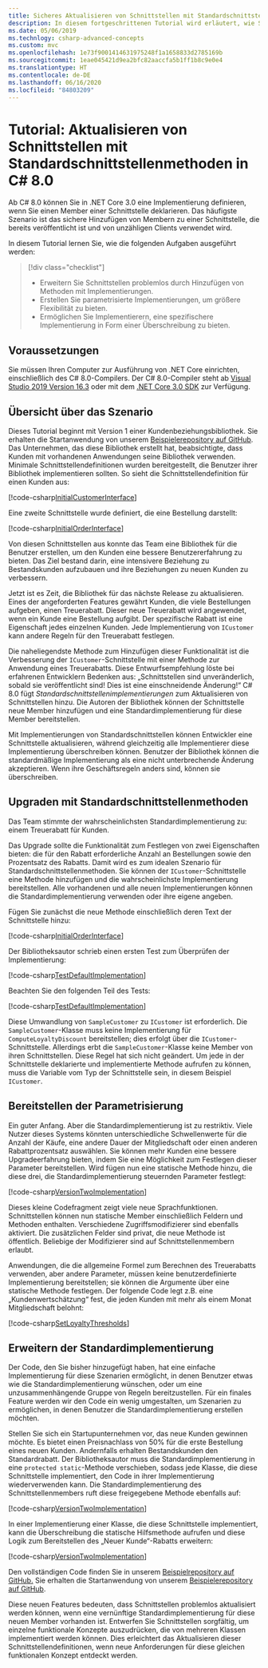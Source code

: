 ```yaml
---
title: Sicheres Aktualisieren von Schnittstellen mit Standardschnittstellenmethoden in C#
description: In diesem fortgeschrittenen Tutorial wird erläutert, wie Sie vorhandenen Schnittstellendefinitionen problemlos neue Funktionen hinzufügen können, ohne alle Klassen und Strukturen zu brechen, die diese Schnittstelle implementieren.
ms.date: 05/06/2019
ms.technlogy: csharp-advanced-concepts
ms.custom: mvc
ms.openlocfilehash: 1e73f9001414631975248f1a1658833d2785169b
ms.sourcegitcommit: 1eae045421d9ea2bfc82aaccfa5b1ff1b8c9e0e4
ms.translationtype: HT
ms.contentlocale: de-DE
ms.lasthandoff: 06/16/2020
ms.locfileid: "84803209"
---
```

# <a name="tutorial-update-interfaces-with-default-interface-methods-in-c-80"></a>Tutorial: Aktualisieren von Schnittstellen mit Standardschnittstellenmethoden in C# 8.0

Ab C# 8.0 können Sie in .NET Core 3.0 eine Implementierung definieren, wenn Sie einen Member einer Schnittstelle deklarieren. Das häufigste Szenario ist das sichere Hinzufügen von Membern zu einer Schnittstelle, die bereits veröffentlicht ist und von unzähligen Clients verwendet wird.

In diesem Tutorial lernen Sie, wie die folgenden Aufgaben ausgeführt werden:

> [!div class="checklist"]
>
> * Erweitern Sie Schnittstellen problemlos durch Hinzufügen von Methoden mit Implementierungen.
> * Erstellen Sie parametrisierte Implementierungen, um größere Flexibilität zu bieten.
> * Ermöglichen Sie Implementierern, eine spezifischere Implementierung in Form einer Überschreibung zu bieten.

## <a name="prerequisites"></a>Voraussetzungen

Sie müssen Ihren Computer zur Ausführung von .NET Core einrichten, einschließlich des C# 8.0-Compilers. Der C# 8.0-Compiler steht ab [Visual Studio 2019 Version 16.3](https://visualstudio.microsoft.com/downloads/?utm_medium=microsoft&utm_source=docs.microsoft.com&utm_campaign=inline+link&utm_content=download+vs2019) oder mit dem [.NET Core 3.0 SDK](https://dotnet.microsoft.com/download) zur Verfügung.

## <a name="scenario-overview"></a>Übersicht über das Szenario

Dieses Tutorial beginnt mit Version 1 einer Kundenbeziehungsbibliothek. Sie erhalten die Startanwendung von unserem [Beispielerepository auf GitHub](https://github.com/dotnet/samples/tree/master/csharp/tutorials/default-interface-members-versions/starter/customer-relationship). Das Unternehmen, das diese Bibliothek erstellt hat, beabsichtigte, dass Kunden mit vorhandenen Anwendungen seine Bibliothek verwenden. Minimale Schnittstellendefinitionen wurden bereitgestellt, die Benutzer ihrer Bibliothek implementieren sollten. So sieht die Schnittstellendefinition für einen Kunden aus:

[!code-csharp[InitialCustomerInterface](~/samples/snippets/csharp/tutorials/default-interface-members-versions/starter/customer-relationship/ICustomer.cs?name=SnippetICustomerVersion1)]

Eine zweite Schnittstelle wurde definiert, die eine Bestellung darstellt:

[!code-csharp[InitialOrderInterface](~/samples/snippets/csharp/tutorials/default-interface-members-versions/starter/customer-relationship/IOrder.cs?name=SnippetIorderVersion1)]

Von diesen Schnittstellen aus konnte das Team eine Bibliothek für die Benutzer erstellen, um den Kunden eine bessere Benutzererfahrung zu bieten. Das Ziel bestand darin, eine intensivere Beziehung zu Bestandskunden aufzubauen und ihre Beziehungen zu neuen Kunden zu verbessern.

Jetzt ist es Zeit, die Bibliothek für das nächste Release zu aktualisieren. Eines der angeforderten Features gewährt Kunden, die viele Bestellungen aufgeben, einen Treuerabatt. Dieser neue Treuerabatt wird angewendet, wenn ein Kunde eine Bestellung aufgibt. Der spezifische Rabatt ist eine Eigenschaft jedes einzelnen Kunden. Jede Implementierung von `ICustomer` kann andere Regeln für den Treuerabatt festlegen.

Die naheliegendste Methode zum Hinzufügen dieser Funktionalität ist die Verbesserung der `ICustomer`-Schnittstelle mit einer Methode zur Anwendung eines Treuerabatts. Diese Entwurfsempfehlung löste bei erfahrenen Entwicklern Bedenken aus: „Schnittstellen sind unveränderlich, sobald sie veröffentlicht sind! Dies ist eine einschneidende Änderung!“ C# 8.0 fügt *Standardschnittstellenimplementierungen* zum Aktualisieren von Schnittstellen hinzu. Die Autoren der Bibliothek können der Schnittstelle neue Member hinzufügen und eine Standardimplementierung für diese Member bereitstellen.

Mit Implementierungen von Standardschnittstellen können Entwickler eine Schnittstelle aktualisieren, während gleichzeitig alle Implementierer diese Implementierung überschreiben können. Benutzer der Bibliothek können die standardmäßige Implementierung als eine nicht unterbrechende Änderung akzeptieren. Wenn ihre Geschäftsregeln anders sind, können sie überschreiben.

## <a name="upgrade-with-default-interface-methods"></a>Upgraden mit Standardschnittstellenmethoden

Das Team stimmte der wahrscheinlichsten Standardimplementierung zu: einem Treuerabatt für Kunden.

Das Upgrade sollte die Funktionalität zum Festlegen von zwei Eigenschaften bieten: die für den Rabatt erforderliche Anzahl an Bestellungen sowie den Prozentsatz des Rabatts. Damit wird es zum idealen Szenario für Standardschnittstellenmethoden. Sie können der `ICustomer`-Schnittstelle eine Methode hinzufügen und die wahrscheinlichste Implementierung bereitstellen. Alle vorhandenen und alle neuen Implementierungen können die Standardimplementierung verwenden oder ihre eigene angeben.

Fügen Sie zunächst die neue Methode einschließlich deren Text der Schnittstelle hinzu:

[!code-csharp[InitialOrderInterface](~/samples/snippets/csharp/tutorials/default-interface-members-versions/finished/customer-relationship/ICustomer.cs?name=SnippetLoyaltyDiscountVersionOne)]

Der Bibliotheksautor schrieb einen ersten Test zum Überprüfen der Implementierung:

[!code-csharp[TestDefaultImplementation](~/samples/snippets/csharp/tutorials/default-interface-members-versions/finished/customer-relationship/Program.cs?name=SnippetTestDefaultImplementation)]

Beachten Sie den folgenden Teil des Tests:

[!code-csharp[TestDefaultImplementation](~/samples/snippets/csharp/tutorials/default-interface-members-versions/finished/customer-relationship/Program.cs?name=SnippetHighlightCast)]

Diese Umwandlung von `SampleCustomer` zu `ICustomer` ist erforderlich. Die `SampleCustomer`-Klasse muss keine Implementierung für `ComputeLoyaltyDiscount` bereitstellen; dies erfolgt über die `ICustomer`-Schnittstelle. Allerdings erbt die `SampleCustomer`-Klasse keine Member von ihren Schnittstellen. Diese Regel hat sich nicht geändert. Um jede in der Schnittstelle deklarierte und implementierte Methode aufrufen zu können, muss die Variable vom Typ der Schnittstelle sein, in diesem Beispiel `ICustomer`.

## <a name="provide-parameterization"></a>Bereitstellen der Parametrisierung

Ein guter Anfang. Aber die Standardimplementierung ist zu restriktiv. Viele Nutzer dieses Systems könnten unterschiedliche Schwellenwerte für die Anzahl der Käufe, eine andere Dauer der Mitgliedschaft oder einen anderen Rabattprozentsatz auswählen. Sie können mehr Kunden eine bessere Upgradeerfahrung bieten, indem Sie eine Möglichkeit zum Festlegen dieser Parameter bereitstellen. Wird fügen nun eine statische Methode hinzu, die diese drei, die Standardimplementierung steuernden Parameter festlegt:

[!code-csharp[VersionTwoImplementation](~/samples/snippets/csharp/tutorials/default-interface-members-versions/finished/customer-relationship/ICustomer.cs?name=SnippetLoyaltyDiscountVersionTwo)]

Dieses kleine Codefragment zeigt viele neue Sprachfunktionen. Schnittstellen können nun statische Member einschließlich Feldern und Methoden enthalten. Verschiedene Zugriffsmodifizierer sind ebenfalls aktiviert. Die zusätzlichen Felder sind privat, die neue Methode ist öffentlich. Beliebige der Modifizierer sind auf Schnittstellenmembern erlaubt.

Anwendungen, die die allgemeine Formel zum Berechnen des Treuerabatts verwenden, aber andere Parameter, müssen keine benutzerdefinierte Implementierung bereitstellen; sie können die Argumente über eine statische Methode festlegen. Der folgende Code legt z.B. eine „Kundenwertschätzung“ fest, die jeden Kunden mit mehr als einem Monat Mitgliedschaft belohnt:

[!code-csharp[SetLoyaltyThresholds](~/samples/snippets/csharp/tutorials/default-interface-members-versions/finished/customer-relationship/Program.cs?name=SnippetSetLoyaltyThresholds)]

## <a name="extend-the-default-implementation"></a>Erweitern der Standardimplementierung

Der Code, den Sie bisher hinzugefügt haben, hat eine einfache Implementierung für diese Szenarien ermöglicht, in denen Benutzer etwas wie die Standardimplementierung wünschen, oder um eine unzusammenhängende Gruppe von Regeln bereitzustellen. Für ein finales Feature werden wir den Code ein wenig umgestalten, um Szenarien zu ermöglichen, in denen Benutzer die Standardimplementierung erstellen möchten.

Stellen Sie sich ein Startupunternehmen vor, das neue Kunden gewinnen möchte. Es bietet einen Preisnachlass von 50% für die erste Bestellung eines neuen Kunden. Andernfalls erhalten Bestandskunden den Standardrabatt. Der Bibliotheksautor muss die Standardimplementierung in eine `protected static`-Methode verschieben, sodass jede Klasse, die diese Schnittstelle implementiert, den Code in ihrer Implementierung wiederverwenden kann. Die Standardimplementierung des Schnittstellenmembers ruft diese freigegebene Methode ebenfalls auf:

[!code-csharp[VersionTwoImplementation](~/samples/snippets/csharp/tutorials/default-interface-members-versions/finished/customer-relationship/ICustomer.cs?name=SnippetFinalVersion)]

In einer Implementierung einer Klasse, die diese Schnittstelle implementiert, kann die Überschreibung die statische Hilfsmethode aufrufen und diese Logik zum Bereitstellen des „Neuer Kunde“-Rabatts erweitern:

[!code-csharp[VersionTwoImplementation](~/samples/snippets/csharp/tutorials/default-interface-members-versions/finished/customer-relationship/SampleCustomer.cs?name=SnippetOverrideAndExtend)]

Den vollständigen Code finden Sie in unserem [Beispielrepository auf GitHub.](https://github.com/dotnet/samples/tree/master/csharp/tutorials/default-interface-members-versions/finished/customer-relationship) Sie erhalten die Startanwendung von unserem [Beispielerepository auf GitHub](https://github.com/dotnet/samples/tree/master/csharp/tutorials/default-interface-members-versions/starter/customer-relationship).

Diese neuen Features bedeuten, dass Schnittstellen problemlos aktualisiert werden können, wenn eine vernünftige Standardimplementierung für diese neuen Member vorhanden ist. Entwerfen Sie Schnittstellen sorgfältig, um einzelne funktionale Konzepte auszudrücken, die von mehreren Klassen implementiert werden können. Dies erleichtert das Aktualisieren dieser Schnittstellendefinitionen, wenn neue Anforderungen für diese gleichen funktionalen Konzept entdeckt werden.
